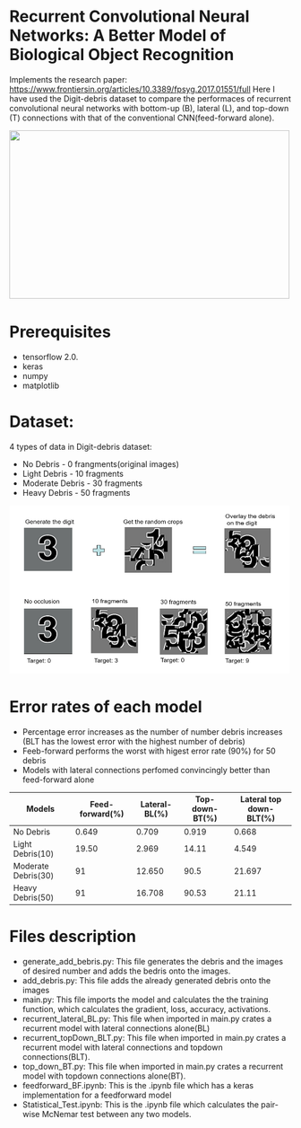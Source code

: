 # Recurrent Convolutional Neural Networks: A Better Model of Biological Object Recognition
Implements the research paper: https://www.frontiersin.org/articles/10.3389/fpsyg.2017.01551/full 
Here I have used the Digit-debris dataset to compare the performaces of recurrent convolutional neural networks with bottom-up (B), lateral (L), and top-down (T) connections with that of the conventional CNN(feed-forward alone).

<img src="https://www.frontiersin.org/files/Articles/278016/fpsyg-08-01551-HTML-r1/image_m/fpsyg-08-01551-g003.jpg" height="300" width=500>

# Prerequisites
- tensorflow 2.0. 
- keras 
- numpy
- matplotlib

# Dataset:
4 types of data in Digit-debris dataset:
  - No Debris - 0 frangments(original images)
  - Light Debris - 10 fragments
  - Moderate Debris - 30 fragments
  - Heavy Debris - 50 fragments
  
<img src="RNN_Images/data_set_generation.PNG" height="300" width="500" >

# Error rates of each model 
- Percentage error increases as the number of number debris increases (BLT has the lowest error with the highest number of debris)
- Feeb-forward performs the worst with higest error rate (90%) for 50 debris
- Models with lateral connections perfomed convincingly better than feed-forward alone

| Models  | Feed-forward(%) | Lateral-BL(%) | Top-down-BT(%)| Lateral top down-BLT(%) |
| ------ | ------ | ------ | ------ | ----- | 
|No Debris | 0.649 | 0.709 | 0.919 | 0.668 | 
|Light Debris(10)| 19.50 | 2.969 | 14.11 | 4.549 | 
|Moderate Debris(30)| 91 | 12.650 | 90.5 | 21.697 |
|Heavy Debris(50) | 91 | 16.708 | 90.53 | 21.11|

# Files description
- generate_add_bebris.py: This file generates the debris and the images of desired number and adds the bedris onto the images.
- add_debris.py: This file adds the already generated debris onto the images
- main.py: This file imports the model and calculates the the training function, which calculates the gradient, loss, accuracy, activations.
- recurrent_lateral_BL.py: This file when imported in main.py crates a recurrent model with lateral connections alone(BL)
- recurrent_topDown_BLT.py: This file when imported in main.py crates a recurrent model with lateral connections and topdown connections(BLT).
- top_down_BT.py: This file when imported in main.py crates a recurrent model with topdown connections alone(BT).
- feedforward_BF.ipynb: This is the .ipynb file which has a keras implementation for a feedforward model
- Statistical_Test.ipynb: This is the .ipynb file which calculates the pair-wise McNemar test between any two models.








